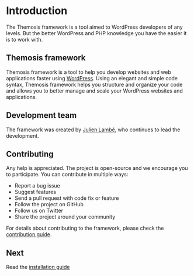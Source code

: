 Introduction========The Themosis framework is a tool aimed to WordPress developers of any levels. But the better WordPress and PHP knowledge you have the easier it is to work with.Themosis framework-----------------------Themosis framework is a tool to help you develop websites and web applications faster using [WordPress](http://wordpress.org). Using an elegant and simple code syntax, Themosis framework helps you structure and organize your code and allows you to better manage and scale your WordPress websites and applications.Development team---------------------The framework was created by [Julien Lambé](http://www.themosis.com/), who continues to lead the development.Contributing--------------Any help is appreciated. The project is open-source and we encourage you to participate. You can contribute in multiple ways:- Report a bug issue- Suggest features- Send a pull request with code fix or feature- Follow the project on GitHub- Follow us on Twitter- Share the project around your communityFor details about contributing to the framework, please check the [contribution guide](http://framework.themosis.com/docs/contributing/).Next----Read the [installation guide](http://framework.themosis.com/docs/installation/)